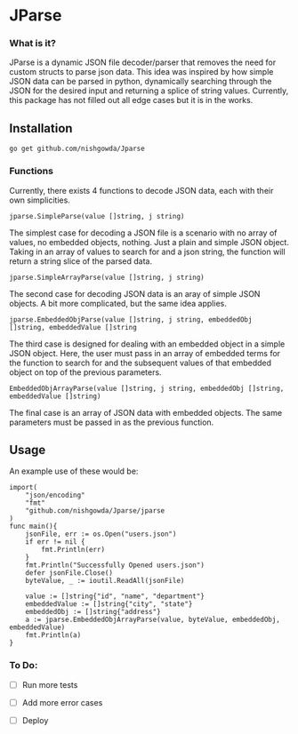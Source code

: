 # JParse

### What is it?
JParse is a dynamic JSON file decoder/parser that removes the need for custom structs to parse json data. This idea was inspired by how simple JSON data can be parsed in python, dynamically searching through the JSON for the desired input and returning a splice of string values. Currently, this package has not filled out all edge cases but it is in the works. 

## Installation
``` 
go get github.com/nishgowda/Jparse 
```


### Functions 
Currently, there exists 4 functions to decode JSON data, each with their own simplicities.

```
jparse.SimpleParse(value []string, j string)
```
The simplest case for decoding a JSON file is a scenario with no array of values, no embedded objects, nothing. Just a plain and simple JSON object. Taking in an array of values to search for and a json string, the function will return a string slice of the parsed data.

```
jparse.SimpleArrayParse(value []string, j string)
```
The second case for decoding JSON data is an aray of simple JSON objects. A bit more complicated, but the same idea applies. 

```
jparse.EmbeddedObjParse(value []string, j string, embeddedObj []string, embeddedValue []string
```
The third case is designed for dealing with an embedded object in a simple JSON object. Here, the user must pass in an array of embedded terms for the function to search for and the subsequent values of that embedded object on top of the previous parameters. 

```
EmbeddedObjArrayParse(value []string, j string, embeddedObj []string, embeddedValue []string)
```
The final case is an array of JSON data with embedded objects. The same parameters must be passed in as the previous function. 

## Usage
An example use of these would be:
```
import(
    "json/encoding"
    "fmt"
    "github.com/nishgowda/Jparse/jparse
)
func main(){
    jsonFile, err := os.Open("users.json")
    if err != nil {
        fmt.Println(err)
    }
    fmt.Println("Successfully Opened users.json")
    defer jsonFile.Close()
    byteValue, _ := ioutil.ReadAll(jsonFile)

    value := []string{"id", "name", "department"}
    embeddedValue := []string{"city", "state"}
    embeddedObj := []string{"address"}
    a := jparse.EmbeddedObjArrayParse(value, byteValue, embeddedObj, embeddedValue)
    fmt.Println(a)
}
```
### To Do:
- [ ] Run more tests
- [ ] Add more error cases
- [ ] Deploy
  
